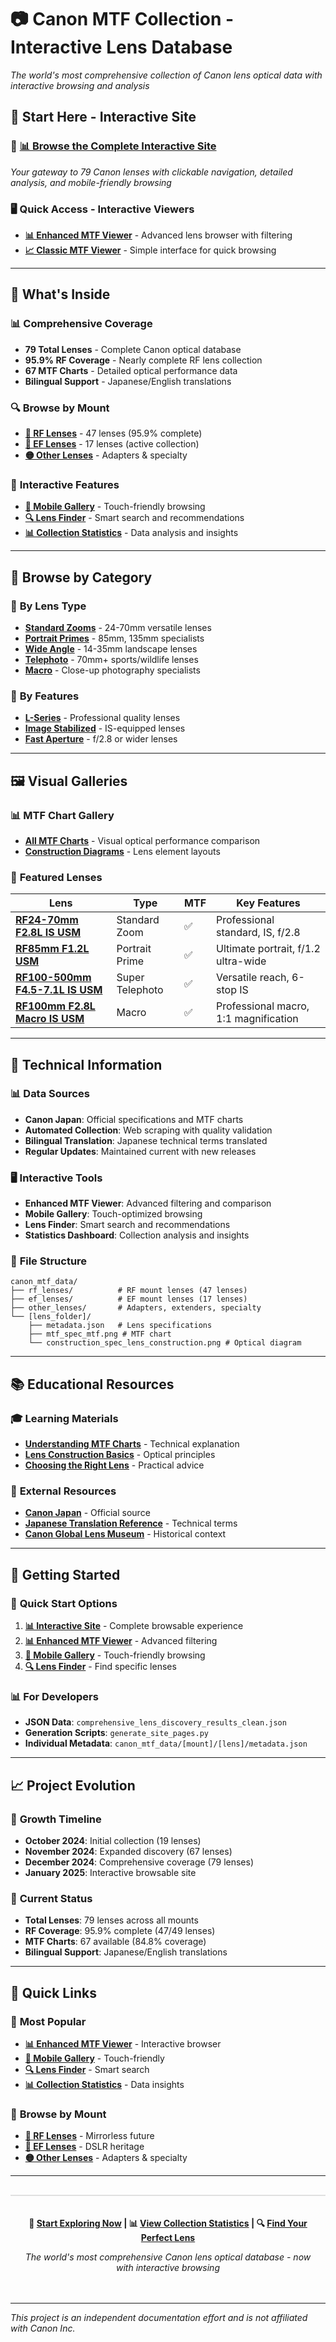 # 📷 Canon MTF Collection - Interactive Lens Database

*The world's most comprehensive collection of Canon lens optical data with interactive browsing and analysis*

## 🚀 **Start Here - Interactive Site**

### 🌟 **[📊 Browse the Complete Interactive Site](index.md)**
*Your gateway to 79 Canon lenses with clickable navigation, detailed analysis, and mobile-friendly browsing*

### 🖥️ **Quick Access - Interactive Viewers**
- **[📊 Enhanced MTF Viewer](canon_enhanced_mtf_viewer.html)** - Advanced lens browser with filtering
- **[📈 Classic MTF Viewer](canon_mtf_viewer.html)** - Simple interface for quick browsing

---

## 🎯 **What's Inside**

### 📊 **Comprehensive Coverage**
- **79 Total Lenses** - Complete Canon optical database
- **95.9% RF Coverage** - Nearly complete RF lens collection
- **67 MTF Charts** - Detailed optical performance data
- **Bilingual Support** - Japanese/English translations

### 🔍 **Browse by Mount**
- **[🔵 RF Lenses](pages/rf_lenses.md)** - 47 lenses (95.9% complete)
- **[🔴 EF Lenses](pages/ef_lenses.md)** - 17 lenses (active collection)
- **[🟡 Other Lenses](pages/other_lenses.md)** - Adapters & specialty

### 📱 **Interactive Features**
- **[📱 Mobile Gallery](pages/mobile_gallery.md)** - Touch-friendly browsing
- **[🔍 Lens Finder](pages/lens_finder.md)** - Smart search and recommendations
- **[📊 Collection Statistics](pages/statistics.md)** - Data analysis and insights

---

## 🎨 **Browse by Category**

### 📝 **By Lens Type**
- **[Standard Zooms](pages/categories/standard_zooms.md)** - 24-70mm versatile lenses
- **[Portrait Primes](pages/categories/portrait_primes.md)** - 85mm, 135mm specialists
- **[Wide Angle](pages/categories/wide_angle.md)** - 14-35mm landscape lenses
- **[Telephoto](pages/categories/telephoto.md)** - 70mm+ sports/wildlife lenses
- **[Macro](pages/categories/macro.md)** - Close-up photography specialists

### 🏅 **By Features**
- **[L-Series](pages/categories/l_series.md)** - Professional quality lenses
- **[Image Stabilized](pages/categories/image_stabilized.md)** - IS-equipped lenses
- **[Fast Aperture](pages/categories/fast_aperture.md)** - f/2.8 or wider lenses

---

## 🖼️ **Visual Galleries**

### 📊 **MTF Chart Gallery**
- **[All MTF Charts](pages/galleries/mtf_charts.md)** - Visual optical performance comparison
- **[Construction Diagrams](pages/galleries/construction_diagrams.md)** - Lens element layouts

### 🎯 **Featured Lenses**
| Lens | Type | MTF | Key Features |
|------|------|-----|--------------|
| **[RF24-70mm F2.8L IS USM](pages/lens_detail/RF24_70mm_F2.8L_IS_USM.md)** | Standard Zoom | ✅ | Professional standard, IS, f/2.8 |
| **[RF85mm F1.2L USM](pages/lens_detail/RF85mm_F1.2L_USM.md)** | Portrait Prime | ✅ | Ultimate portrait, f/1.2 ultra-wide |
| **[RF100-500mm F4.5-7.1L IS USM](pages/lens_detail/RF100_500mm_F4.5_7.1L_IS_USM.md)** | Super Telephoto | ✅ | Versatile reach, 6-stop IS |
| **[RF100mm F2.8L Macro IS USM](pages/lens_detail/RF100mm_F2.8L_MACRO_IS_USM.md)** | Macro | ✅ | Professional macro, 1:1 magnification |

---

## 🔧 **Technical Information**

### 📊 **Data Sources**
- **Canon Japan**: Official specifications and MTF charts
- **Automated Collection**: Web scraping with quality validation
- **Bilingual Translation**: Japanese technical terms translated
- **Regular Updates**: Maintained current with new releases

### 🖥️ **Interactive Tools**
- **Enhanced MTF Viewer**: Advanced filtering and comparison
- **Mobile Gallery**: Touch-optimized browsing
- **Lens Finder**: Smart search and recommendations
- **Statistics Dashboard**: Collection analysis and insights

### 📱 **File Structure**
```
canon_mtf_data/
├── rf_lenses/          # RF mount lenses (47 lenses)
├── ef_lenses/          # EF mount lenses (17 lenses)  
├── other_lenses/       # Adapters, extenders, specialty
└── [lens_folder]/
    ├── metadata.json   # Lens specifications
    ├── mtf_spec_mtf.png # MTF chart
    └── construction_spec_lens_construction.png # Optical diagram
```

---

## 📚 **Educational Resources**

### 🎓 **Learning Materials**
- **[Understanding MTF Charts](pages/education/understanding_mtf.md)** - Technical explanation
- **[Lens Construction Basics](pages/education/lens_construction.md)** - Optical principles
- **[Choosing the Right Lens](pages/education/lens_selection.md)** - Practical advice

### 🔗 **External Resources**
- **[Canon Japan](https://personal.canon.jp/product/camera/rf)** - Official source
- **[Japanese Translation Reference](JAPANESE_TRANSLATION_REFERENCE.md)** - Technical terms
- **[Canon Global Lens Museum](https://global.canon/en/c-museum/lens.html)** - Historical context

---

## 🚀 **Getting Started**

### 🎯 **Quick Start Options**
1. **[📊 Interactive Site](index.md)** - Complete browsable experience
2. **[📊 Enhanced MTF Viewer](canon_enhanced_mtf_viewer.html)** - Advanced filtering
3. **[📱 Mobile Gallery](pages/mobile_gallery.md)** - Touch-friendly browsing
4. **[🔍 Lens Finder](pages/lens_finder.md)** - Find specific lenses

### 📊 **For Developers**
- **JSON Data**: `comprehensive_lens_discovery_results_clean.json`
- **Generation Scripts**: `generate_site_pages.py`
- **Individual Metadata**: `canon_mtf_data/[mount]/[lens]/metadata.json`

---

## 📈 **Project Evolution**

### 🚀 **Growth Timeline**
- **October 2024**: Initial collection (19 lenses)
- **November 2024**: Expanded discovery (67 lenses)
- **December 2024**: Comprehensive coverage (79 lenses)
- **January 2025**: Interactive browsable site

### 🎯 **Current Status**
- **Total Lenses**: 79 lenses across all mounts
- **RF Coverage**: 95.9% complete (47/49 lenses)
- **MTF Charts**: 67 available (84.8% coverage)
- **Bilingual Support**: Japanese/English translations

---

## 🔗 **Quick Links**

### 🌟 **Most Popular**
- **[📊 Enhanced MTF Viewer](canon_enhanced_mtf_viewer.html)** - Interactive browser
- **[📱 Mobile Gallery](pages/mobile_gallery.md)** - Touch-friendly
- **[🔍 Lens Finder](pages/lens_finder.md)** - Smart search
- **[📊 Collection Statistics](pages/statistics.md)** - Data insights

### 📂 **Browse by Mount**
- **[🔵 RF Lenses](pages/rf_lenses.md)** - Mirrorless future
- **[🔴 EF Lenses](pages/ef_lenses.md)** - DSLR heritage
- **[🟡 Other Lenses](pages/other_lenses.md)** - Adapters & specialty

---

<div style="text-align: center; margin-top: 30px; padding: 20px; border-top: 2px solid #e0e0e0;">

**🚀 [Start Exploring Now](index.md) | 📊 [View Collection Statistics](pages/statistics.md) | 🔍 [Find Your Perfect Lens](pages/lens_finder.md)**

*The world's most comprehensive Canon lens optical database - now with interactive browsing*

</div>

---

*This project is an independent documentation effort and is not affiliated with Canon Inc.*